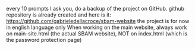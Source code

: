 every 10 prompts I ask you, do a backup of the project on GitHub.
github repository is already created and here is it: https://github.com/gabrieledellacroce/sbam-website
the project is for now in english language only
When working on the main website, always work on main-site.html (the actual SBAM website), NOT on index.html (which is the password protection page)